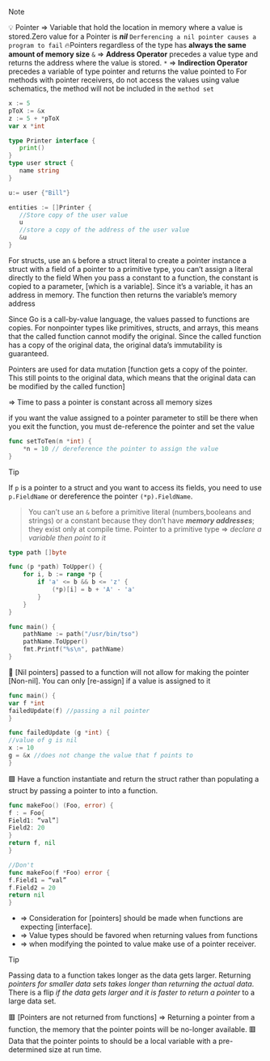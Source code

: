 >[!Note]
> 💡 Pointer ⇒ Variable that hold the location in memory where a value is stored.Zero value for a Pointer is _**nil**_  `Derferencing a nil pointer causes a program to fail`
> 🔥Pointers regardless of the type has **always the same amount of memory size**
> `&` ⇒ **Address Operator** precedes a value type and returns the address where the value is stored.
> `*` ⇒ **Indirection Operator** precedes a variable of type pointer and returns the value pointed to
> For methods with pointer receivers, do not access the values using value schematics, the method will not be included in the `method set`

 ```go
x := 5
pToX := &x
z := 5 + *pToX
var x *int

type Printer interface {
	print()
}
type user struct {
	name string
}

u:= user {"Bill"}

entities := []Printer {
	//Store copy of the user value
	u
	//store a copy of the address of the user value
	&u
}
```

For structs, use an `&` before a struct literal to create a pointer instance
a struct with a field of a pointer to a primitive type, you can’t assign a literal directly to the field
When you pass a constant to a function, the constant is copied to a parameter, [which is a variable]. Since it’s a variable, it has an address in memory. The function then returns the variable’s memory address

Since Go is a call-by-value language, the values passed to functions are copies. For nonpointer types like primitives, structs, and arrays, this means that the called function cannot modify the original. Since the called function has a copy of the original data, the original data’s immutability is guaranteed.

Pointers are used for data mutation [function gets a copy of the pointer. This still points to the original data, which means that the original data can be modified by the called function]
 
⇒ Time to pass a pointer is constant across all memory sizes
 
if you want the value assigned to a pointer parameter to still be there when you exit the function, you must de-reference the pointer and set the value

```go
func setToTen(n *int) {
    *n = 10 // dereference the pointer to assign the value
}
```

> [!tip]
> If `p` is a pointer to a struct and you want to access its fields, you need to use `p.FieldName` or dereference the pointer `(*p).FieldName`.
> >You can’t use an `&` before a primitive literal (numbers,booleans and strings) or a constant because they don’t have ***memory addresses***; they exist only at compile time.
> >Pointer to a primitive type ⇒ *declare a variable then point to it*
> >

```go
type path []byte

func (p *path) ToUpper() {
    for i, b := range *p {
        if 'a' <= b && b <= 'z' {
            (*p)[i] = b + 'A' - 'a'
        }
    }
}

func main() {
    pathName := path("/usr/bin/tso")
    pathName.ToUpper()
    fmt.Printf("%s\n", pathName)
}
```

🎯 [Nil pointers] passed to a function will not allow for making the pointer [Non-nil]. You can only [re-assign] if a value is assigned to it

```go
func main() {
var f *int
failedUpdate(f) //passing a nil pointer
}

func failedUpdate (g *int) {
//value of g is nil
x := 10
g = &x //does not change the value that f points to
}
```

🟩 Have a function instantiate and return the struct rather than populating a struct by passing a pointer to into a function.

```go
func makeFoo() (Foo, error) {
f : = Foo{
Field1: “val”]
Field2: 20
}
return f, nil
}

//Don't
func makeFoo(f *Foo) error {
f.Field1 = “val”
f.Field2 = 20
return nil
}
```

- ⇒ Consideration for [pointers] should be made when functions are expecting [interface].
- ⇒ Value types should be favored when returning values from functions
- ⇒ when modifying the pointed to value make use of a pointer receiver.

>[!tip]
>Passing data to a function takes longer as the data gets larger.
>Returning *pointers for smaller data sets takes longer than returning the actual data*. There is a flip *if the data gets larger and it is faster to return a pointer* to a large data set.

🟥 [Pointers are not returned from functions] ⇒ Returning a pointer from a function, the memory that the pointer points will be no-longer available.
🟥 Data that the pointer points to should be a local variable with a pre-determined size at run time.